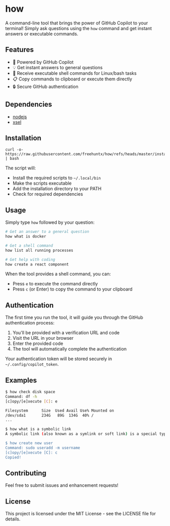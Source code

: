 # how
A command-line tool that brings the power of GitHub Copilot to your terminal! Simply ask questions using the `how` command and get instant answers or executable commands.

## Features
- 🤖 Powered by GitHub Copilot
- 💡 Get instant answers to general questions
- 🔧 Receive executable shell commands for Linux/bash tasks
- 📋 Copy commands to clipboard or execute them directly
- 🔒 Secure GitHub authentication

## Dependencies
- [nodejs](https://nodejs.org/en/download)
- [xsel](https://github.com/kfish/xsel)

## Installation
```
curl -o- https://raw.githubusercontent.com/freehuntx/how/refs/heads/master/install.sh | bash
```

The script will:
- Install the required scripts to `~/.local/bin`
- Make the scripts executable
- Add the installation directory to your PATH
- Check for required dependencies

## Usage
Simply type `how` followed by your question:

```bash
# Get an answer to a general question
how what is docker

# Get a shell command
how list all running processes

# Get help with coding
how create a react component
```

When the tool provides a shell command, you can:
- Press `e` to execute the command directly
- Press `c` (or Enter) to copy the command to your clipboard

## Authentication
The first time you run the tool, it will guide you through the GitHub authentication process:

1. You'll be provided with a verification URL and code
2. Visit the URL in your browser
3. Enter the provided code
4. The tool will automatically complete the authentication

Your authentication token will be stored securely in `~/.config/copilot_token`.

## Examples
```bash
$ how check disk space
Command: df -h
[c]opy/[e]xecute [C]: e

Filesystem      Size  Used Avail Use% Mounted on
/dev/sda1       234G   89G  134G  40% /
...

$ how what is a symbolic link
A symbolic link (also known as a symlink or soft link) is a special type of file that points to another file or directory. It's like a shortcut or reference to the original file.

$ how create new user
Command: sudo useradd -m username
[c]opy/[e]xecute [C]: c
Copied!
```

## Contributing
Feel free to submit issues and enhancement requests!

## License
This project is licensed under the MIT License - see the LICENSE file for details.